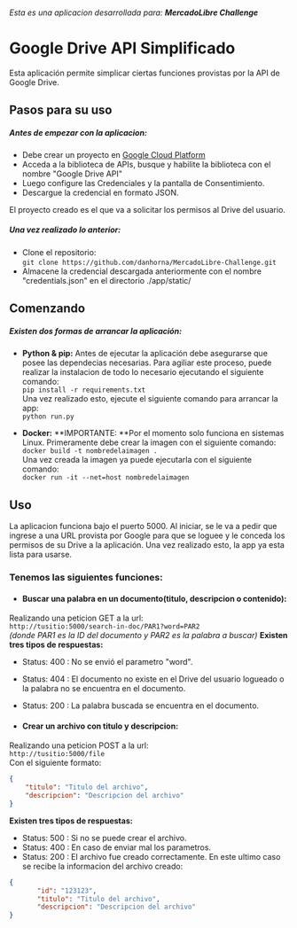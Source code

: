 ###### Esta es una aplicacion desarrollada para: **MercadoLibre Challenge**

# Google Drive API Simplificado
Esta aplicación permite simplicar ciertas funciones provistas por la API de Google Drive.
## Pasos para su uso
##### Antes de empezar con la aplicacion:
- Debe crear un proyecto en [Google Cloud Platform](https://console.developers.google.com/ "Google Cloud Platform")
- Acceda a la biblioteca de APIs, busque y habilite la biblioteca con el nombre "Google Drive API"
- Luego configure las Credenciales y la pantalla de Consentimiento.
- Descargue la credencial en formato JSON.

El proyecto creado es el que va a solicitar los permisos al Drive del usuario.

##### Una vez realizado lo anterior:
- Clone el repositorio: <br>
`git clone https://github.com/danhorna/MercadoLibre-Challenge.git`
- Almacene la credencial descargada anteriormente con el nombre "credentials.json" en el directorio ./app/static/

## Comenzando
##### Existen dos formas de arrancar la aplicación:
- **Python & pip:**
Antes de ejecutar la aplicación debe asegurarse que posee las dependecias necesarias.
Para agiliar este proceso, puede realizar la instalacion de todo lo necesario ejecutando el siguiente comando:<br>
`pip install -r requirements.txt`<br>
Una vez realizado esto, ejecute el siguiente comando para arrancar la app:<br>
`python run.py`

- **Docker:**
**IMPORTANTE: **Por el momento solo funciona en sistemas Linux.
Primeramente debe crear la imagen con el siguiente comando:<br>
`docker build -t nombredelaimagen .`<br>
Una vez creada la imagen ya puede ejecutarla con el siguiente comando:<br>
`docker run -it --net=host nombredelaimagen`

## Uso
La aplicacion funciona bajo el puerto 5000.
Al iniciar, se le va a pedir que ingrese a una URL provista por Google para que se loguee y le conceda los permisos de su Drive a la aplicación. Una vez realizado esto, la app ya esta lista para usarse.
### Tenemos las siguientes funciones:
- #### Buscar una palabra en un documento(titulo, descripcion o contenido):
Realizando una peticion GET a la url: <br>
`http://tusitio:5000/search-in-doc/PAR1?word=PAR2`<br>
*(donde PAR1 es la ID del documento y PAR2 es la palabra a buscar)*
**Existen tres tipos de respuestas:**
 - Status: 400 : No se envió el parametro "word".
 - Status: 404 : El documento no existe en el Drive del usuario logueado o la palabra no se encuentra en el documento.
 - Status: 200 : La palabra buscada se encuentra en el documento.
 
- #### Crear un archivo con titulo y descripcion:
Realizando una peticion POST a la url:<br>
`http://tusitio:5000/file`<br>
Con el siguiente formato:
```json
{
	"titulo": "Titulo del archivo",
	"descripcion": "Descripcion del archivo"
}
```
**Existen tres tipos de respuestas:**
 - Status: 500 : Si no se puede crear el archivo.
 - Status: 400 : En caso de enviar mal los parametros.
 - Status: 200 : El archivo fue creado correctamente.
 En este ultimo caso se recibe la informacion del archivo creado:
 ```json
{
		"id": "123123",
		"titulo": "Titulo del archivo",
		"descripcion": "Descripcion del archivo"
}
```
